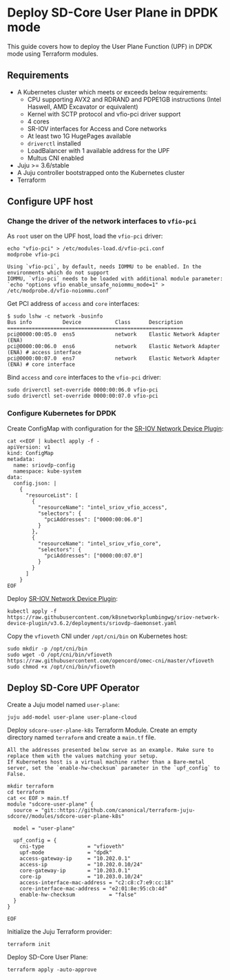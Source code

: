 # Deploy SD-Core User Plane in DPDK mode

This guide covers how to deploy the User Plane Function (UPF) in DPDK mode using Terraform modules.

## Requirements

- A Kubernetes cluster which meets or exceeds below requirements:
  - CPU supporting AVX2 and RDRAND and PDPE1GB instructions (Intel Haswell, AMD Excavator or equivalent)
  - Kernel with SCTP protocol and vfio-pci driver support
  - 4 cores
  - SR-IOV interfaces for Access and Core networks
  - At least two 1G HugePages available
  - `driverctl` installed
  - LoadBalancer with 1 available address for the UPF
  - Multus CNI enabled
- Juju >= 3.6/stable
- A Juju controller bootstrapped onto the Kubernetes cluster
- Terraform 

## Configure UPF host

### Change the driver of the network interfaces to `vfio-pci`

As `root` user on the UPF host, load the `vfio-pci` driver:

```shell
echo "vfio-pci" > /etc/modules-load.d/vfio-pci.conf
modprobe vfio-pci
```

```{note}
Using `vfio-pci`, by default, needs IOMMU to be enabled. In the environments which do not support
IOMMU, `vfio-pci` needs to be loaded with additional module parameter:
`echo "options vfio enable_unsafe_noiommu_mode=1" > /etc/modprobe.d/vfio-noiommu.conf`
```

Get PCI address of `access` and `core` interfaces:

```shell
$ sudo lshw -c network -businfo
Bus info          Device           Class      Description
=========================================================
pci@0000:00:05.0  ens5             network    Elastic Network Adapter (ENA)
pci@0000:00:06.0  ens6             network    Elastic Network Adapter (ENA) # access interface
pci@0000:00:07.0  ens7             network    Elastic Network Adapter (ENA) # core interface
```

Bind `access` and `core` interfaces to the `vfio-pci` driver:

```shell
sudo driverctl set-override 0000:00:06.0 vfio-pci
sudo driverctl set-override 0000:00:07.0 vfio-pci
````

### Configure Kubernetes for DPDK

Create ConfigMap with configuration for the [SR-IOV Network Device Plugin]:

```shell
cat <<EOF | kubectl apply -f -
apiVersion: v1
kind: ConfigMap
metadata:
  name: sriovdp-config
  namespace: kube-system
data:
  config.json: |
    {
      "resourceList": [
        {
          "resourceName": "intel_sriov_vfio_access",
          "selectors": {
            "pciAddresses": ["0000:00:06.0"]
          }
        },
        {
          "resourceName": "intel_sriov_vfio_core",
          "selectors": {
            "pciAddresses": ["0000:00:07.0"]
          }
        }
      ]
    }
EOF
```

Deploy [SR-IOV Network Device Plugin]:

```shell
kubectl apply -f https://raw.githubusercontent.com/k8snetworkplumbingwg/sriov-network-device-plugin/v3.6.2/deployments/sriovdp-daemonset.yaml
```

Copy the `vfioveth` CNI under `/opt/cni/bin` on Kubernetes host:

```shell
sudo mkdir -p /opt/cni/bin
sudo wget -O /opt/cni/bin/vfioveth https://raw.githubusercontent.com/opencord/omec-cni/master/vfioveth
sudo chmod +x /opt/cni/bin/vfioveth
```

## Deploy SD-Core UPF Operator

Create a Juju model named `user-plane`:

```shell
juju add-model user-plane user-plane-cloud
```

Deploy `sdcore-user-plane-k8s` Terraform Module.
Create an empty directory named `terraform` and create a `main.tf` file.

```{note}
All the addresses presented below serve as an example. Make sure to replace them with the values matching your setup.
If Kubernetes host is a virtual machine rather than a Bare-metal server, set the `enable-hw-checksum` parameter in the `upf_config` to False.
```

```shell
mkdir terraform
cd terraform
cat << EOF > main.tf
module "sdcore-user-plane" {
  source = "git::https://github.com/canonical/terraform-juju-sdcore//modules/sdcore-user-plane-k8s"

  model = "user-plane"

  upf_config = {
    cni-type              = "vfioveth"
    upf-mode              = "dpdk"
    access-gateway-ip     = "10.202.0.1"
    access-ip             = "10.202.0.10/24"
    core-gateway-ip       = "10.203.0.1"
    core-ip               = "10.203.0.10/24"
    access-interface-mac-address = "c2:c8:c7:e9:cc:18"
    core-interface-mac-address = "e2:01:8e:95:cb:4d"
    enable-hw-checksum           = "false"
  }
}

EOF
```

Initialize the Juju Terraform provider:

```shell
terraform init
```

Deploy SD-Core User Plane:

```shell
terraform apply -auto-approve
```

[SR-IOV Network Device Plugin]: https://github.com/k8snetworkplumbingwg/sriov-network-device-plugin

